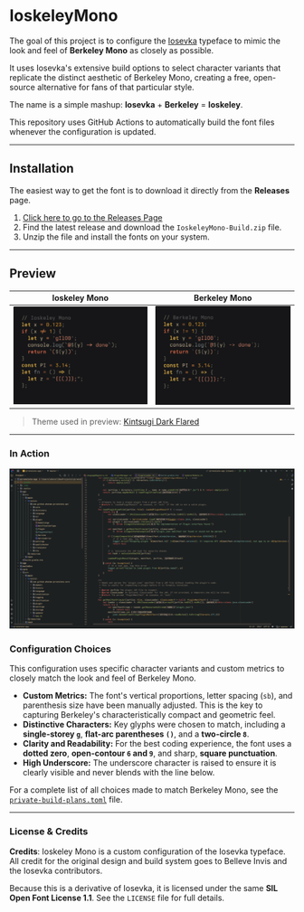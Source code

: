 # IoskeleyMono

The goal of this project is to configure the [Iosevka](https://github.com/be5invis/Iosevka) typeface to mimic the look and feel of **Berkeley Mono** as closely as possible.

It uses Iosevka's extensive build options to select character variants that replicate the distinct aesthetic of Berkeley Mono, creating a free, open-source alternative for fans of that particular style.

The name is a simple mashup: **Iosevka** + **Berkeley** = **Ioskeley**.

This repository uses GitHub Actions to automatically build the font files whenever the configuration is updated.

---

## Installation

The easiest way to get the font is to download it directly from the **Releases** page.

1. [Click here to go to the Releases Page](https://github.com/ahatem/IoskeleyMono/releases)
2. Find the latest release and download the `IoskeleyMono-Build.zip` file.
3. Unzip the file and install the fonts on your system.

---

## Preview

| Ioskeley Mono                                                                   | Berkeley Mono                                                                   |
| ------------------------------------------------------------------------------- | ------------------------------------------------------------------------------- |
| ![Ioskeley Mono Sample](assets/IoskeleyMono.png "Sample code in Ioskeley Mono") | ![Berkeley Mono Sample](assets/BerkeleyMono.png "Sample code in Berkeley Mono") |

> Theme used in preview: [Kintsugi Dark Flared](https://marketplace.visualstudio.com/items?itemName=ahmedhatem.kintsugi)

---

### In Action

![Ioskeley Mono in Action](assets/InAction.png "Ioskeley Mono in real use")

### Configuration Choices

This configuration uses specific character variants and custom metrics to closely match the look and feel of Berkeley Mono.

- **Custom Metrics:** The font's vertical proportions, letter spacing (`sb`), and parenthesis size have been manually adjusted. This is the key to capturing Berkeley's characteristically compact and geometric feel.
- **Distinctive Characters:** Key glyphs were chosen to match, including a **single-storey `g`**, **flat-arc parentheses `()`**, and a **two-circle `8`**.
- **Clarity and Readability:** For the best coding experience, the font uses a **dotted zero**, **open-contour `6` and `9`**, and sharp, **square punctuation**.
- **High Underscore:** The underscore character is raised to ensure it is clearly visible and never blends with the line below.

For a complete list of all choices made to match Berkeley Mono, see the [`private-build-plans.toml`](./private-build-plans.toml) file.

---

### License & Credits

**Credits**: Ioskeley Mono is a custom configuration of the Iosevka typeface. All credit for the original design and build system goes to Belleve Invis and the Iosevka contributors.

Because this is a derivative of Iosevka, it is licensed under the same **SIL Open Font License 1.1**. See the `LICENSE` file for full details.
